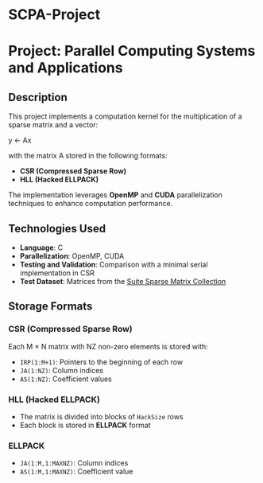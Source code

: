 # SCPA-Project

# Project: Parallel Computing Systems and Applications

## Description
This project implements a computation kernel for the multiplication of a sparse matrix and a vector:

y ← Ax

with the matrix A stored in the following formats:
- **CSR (Compressed Sparse Row)**
- **HLL (Hacked ELLPACK)**

The implementation leverages **OpenMP** and **CUDA** parallelization techniques to enhance computation performance.

## Technologies Used
- **Language**: C
- **Parallelization**: OpenMP, CUDA
- **Testing and Validation**: Comparison with a minimal serial implementation in CSR
- **Test Dataset**: Matrices from the [Suite Sparse Matrix Collection]((https://math.nist.gov/MatrixMarket/))

## Storage Formats
### CSR (Compressed Sparse Row)
Each M × N matrix with NZ non-zero elements is stored with:
- `IRP(1:M+1)`: Pointers to the beginning of each row
- `JA(1:NZ)`: Column indices
- `AS(1:NZ)`: Coefficient values

### HLL (Hacked ELLPACK)
- The matrix is divided into blocks of `HackSize` rows
- Each block is stored in **ELLPACK** format

### ELLPACK
- `JA(1:M,1:MAXNZ)`: Column indices
- `AS(1:M,1:MAXNZ)`: Coefficient value
